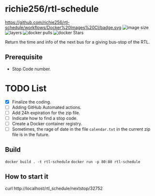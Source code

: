 # richie256/rtl-schedule

https://github.com/richie256/rtl-schedule/workflows/Docker%20Images%20CI/badge.svg
![image size](https://img.shields.io/microbadger/image-size/richie256/rtl-schedule.svg)
![layers](https://img.shields.io/microbadger/layers/richie256/rtl-schedule.svg)
![docker pulls](https://img.shields.io/docker/pulls/richie256/rtl-schedule.svg)
![docker Stars](https://img.shields.io/docker/stars/richie256/rtl-schedule.svg)

Return the time and info of the next bus for a giving bus-stop of the RTL.

## Prerequisite

- Stop Code number.

# TODO List

- [x] Finalize the coding.
- [ ] Adding GitHub Automated actions.
- [ ] Add 24h expiration for the zip file.
- [ ] Indicate how to find a stop code.
- [ ] Create a Docker container registry.
- [ ] Sometimes, the rage of date in the file `calendar.txt` in the current zip file is in the future.

## Build

`docker build . -t rtl-schedule`
`docker run -p 80:80 rtl-schedule`

## How to start it

curl http://localhost/rtl_schedule/nextstop/32752

